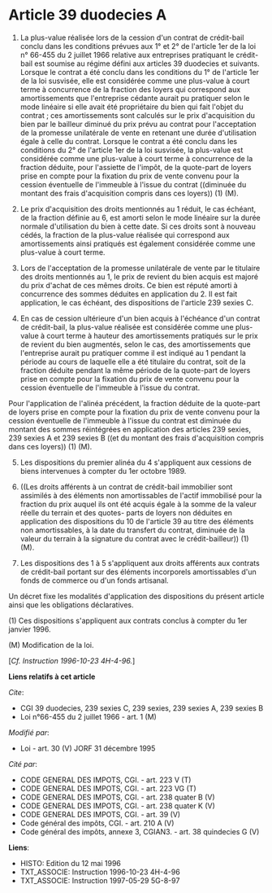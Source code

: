 # Article 39 duodecies A

1. La plus-value réalisée lors de la cession d'un contrat de crédit-bail conclu dans les conditions prévues aux 1° et 2° de
l'article 1er de la loi n° 66-455 du 2 juillet 1966 relative aux entreprises pratiquant le crédit-bail est soumise au régime
défini aux articles 39 duodecies et suivants. Lorsque le contrat a été conclu dans les conditions du 1° de l'article 1er de
la loi susvisée, elle est considérée comme une plus-value à court terme à concurrence de la fraction des loyers qui
correspond aux amortissements que l'entreprise cédante aurait pu pratiquer selon le mode linéaire si elle avait été
propriétaire du bien qui fait l'objet du contrat ; ces amortissements sont calculés sur le prix d'acquisition du bien par le
bailleur diminué du prix prévu au contrat pour l'acceptation de la promesse unilatérale de vente en retenant une durée
d'utilisation égale à celle du contrat. Lorsque le contrat a été conclu dans les conditions du 2° de l'article 1er de la loi
susvisée, la plus-value est considérée comme une plus-value à court terme à concurrence de la fraction déduite, pour
l'assiette de l'impôt, de la quote-part de loyers prise en compte pour la fixation du prix de vente convenu pour la cession
éventuelle de l'immeuble à l'issue du contrat ((diminuée du montant des frais d'acquisition compris dans ces loyers)) (1)
(M).

2. Le prix d'acquisition des droits mentionnés au 1 réduit, le cas échéant, de la fraction définie au 6, est amorti selon le
mode linéaire sur la durée normale d'utilisation du bien à cette date. Si ces droits sont à nouveau cédés, la fraction de la
plus-value réalisée qui correspond aux amortissements ainsi pratiqués est également considérée comme une plus-value à court
terme.

3. Lors de l'acceptation de la promesse unilatérale de vente par le titulaire des droits mentionnés au 1, le prix de revient
du bien acquis est majoré du prix d'achat de ces mêmes droits. Ce bien est réputé amorti à concurrence des sommes déduites en
application du 2. Il est fait application, le cas échéant, des dispositions de l'article 239 sexies C.

4. En cas de cession ultérieure d'un bien acquis à l'échéance d'un contrat de crédit-bail, la plus-value réalisée est
considérée comme une plus-value à court terme à hauteur des amortissements pratiqués sur le prix de revient du bien
augmentés, selon le cas, des amortissements que l'entreprise aurait pu pratiquer comme il est indiqué au 1 pendant la période
au cours de laquelle elle a été titulaire du contrat, soit de la fraction déduite pendant la même période de la quote-part de
loyers prise en compte pour la fixation du prix de vente convenu pour la cession éventuelle de l'immeuble à l'issue du
contrat.

Pour l'application de l'alinéa précédent, la fraction déduite de la quote-part de loyers prise en compte pour la fixation du
prix de vente convenu pour la cession éventuelle de l'immeuble à l'issue du contrat est diminuée du montant des sommes
réintégrées en application des articles 239 sexies, 239 sexies A et 239 sexies B ((et du montant des frais d'acquisition
compris dans ces loyers)) (1) (M).

5. Les dispositions du premier alinéa du 4 s'appliquent aux cessions de biens intervenues à compter du 1er octobre 1989.

6. ((Les droits afférents à un contrat de crédit-bail immobilier sont assimilés à des éléments non amortissables de l'actif
immobilisé pour la fraction du prix auquel ils ont été acquis égale à la somme de la valeur réelle du terrain et des quotes-
parts de loyers non déduites en application des dispositions du 10 de l'article 39 au titre des éléments non amortissables, à
la date du transfert du contrat, diminuée de la valeur du terrain à la signature du contrat avec le crédit-bailleur)) (1)
(M).

7. Les dispositions des 1 à 5 s'appliquent aux droits afférents aux contrats de crédit-bail portant sur des éléments
incorporels amortissables d'un fonds de commerce ou d'un fonds artisanal.

Un décret fixe les modalités d'application des dispositions du présent article ainsi que les obligations déclaratives.

(1) Ces dispositions s'appliquent aux contrats conclus à compter du 1er janvier 1996.

(M) Modification de la loi.

[*Cf. Instruction 1996-10-23 4H-4-96.*]

**Liens relatifs à cet article**

_Cite_:

  - CGI 39 duodecies, 239 sexies C, 239 sexies, 239 sexies A, 239 sexies B
  - Loi n°66-455 du 2 juillet 1966 - art. 1 (M)

_Modifié par_:

  - Loi - art. 30 (V) JORF 31 décembre 1995

_Cité par_:

  - CODE GENERAL DES IMPOTS, CGI. - art. 223 V (T)
  - CODE GENERAL DES IMPOTS, CGI. - art. 223 VG (T)
  - CODE GENERAL DES IMPOTS, CGI. - art. 238 quater B (V)
  - CODE GENERAL DES IMPOTS, CGI. - art. 238 quater K (V)
  - CODE GENERAL DES IMPOTS, CGI. - art. 39 (V)
  - Code général des impôts, CGI. - art. 210 A (V)
  - Code général des impôts, annexe 3, CGIAN3. - art. 38 quindecies G (V)

**Liens**:

  - HISTO: Edition du 12 mai 1996
  - TXT_ASSOCIE: Instruction 1996-10-23 4H-4-96
  - TXT_ASSOCIE: Instruction 1997-05-29 5G-8-97

